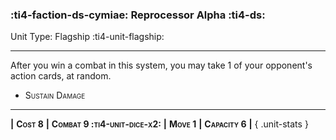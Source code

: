 ### :ti4-faction-ds-cymiae: **Reprocessor Alpha** :ti4-ds:

Unit Type: Flagship :ti4-unit-flagship:

---

After you win a combat in this system, you may take 1 of your opponent's action cards, at random.

* <span style="font-variant:small-caps;">Sustain Damage</span> 

---

__|__ <span style="font-variant:small-caps;white-space: nowrap;">**Cost 8**</span> __|__ <span style="font-variant:small-caps;white-space: nowrap;">**Combat 9 :ti4-unit-dice-x2:**</span> __|__ <span style="font-variant:small-caps;white-space: nowrap;">**Move 1**</span> __|__ <span style="font-variant:small-caps;white-space: nowrap;">**Capacity 6**</span> __|__
{ .unit-stats }
